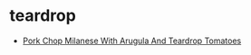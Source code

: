 # teardrop

 * [Pork Chop Milanese With Arugula And Teardrop Tomatoes](../../index/p/pork-chop-milanese-with-arugula-and-teardrop-tomatoes-107558.json)
